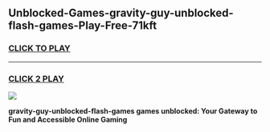 
## Unblocked-Games-gravity-guy-unblocked-flash-games-Play-Free-71kft
<h3>
<a href="https://premium76.site?title=gravity-guy-unblocked-flash-games&ref=20M">CLICK TO PLAY</a></h3>
<hr>

<h3>
<a href="https://premium76.site?title=gravity-guy-unblocked-flash-games&ref=20M">CLICK 2 PLAY</a>
  
</h3>

<a href="https://premium76.site?title=gravity-guy-unblocked-flash-games&ref=19M"><img src="https://clearcache.store/games.png"></a>


**gravity-guy-unblocked-flash-games games unblocked: Your Gateway to Fun and Accessible Online Gaming**
